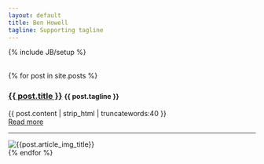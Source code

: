 ```yaml
---
layout: default
title: Ben Howell
tagline: Supporting tagline
---
```

{% include JB/setup %}
<br/>
<br/>

<div class="blog-index">
  {% for post in site.posts %}
  <div class="intro">
  <div class="intro-txt-index">
  <h3><a href="{{ post.url }}">{{ post.title }}</a>
  <small>{{ post.tagline }}</small></h3>
  {{ post.content | strip_html | truncatewords:40 }}<br>
  <a href="{{ post.url }}">Read more</a><br/><hr>
  
  </div>
  
  <div class="intro-img-border">
  <div class="intro-img-bevel">
  <div class="intro-img-index-box">
  <img class="intro-img-index" src="{{ASSET_PATH}}/{{post.article_img}}" title="{{post.article_img_title}}"/>
  </div>
  </div>
  </div>
  
  </div>
  {% endfor %}
</div>